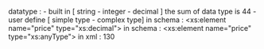 datatype : 
    - built in [ string - integer - decimal ] the sum of data type is 44
    - user define [ simple type - complex type]
in schema : <xs:element name="price" type="xs:decimal">
in schema : <xs:element name="price" type="xs:anyType">
in xml : <price>130</price>
